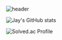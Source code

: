 ![header](https://capsule-render.vercel.app/api?type=slice&color=auto&height=300&section=header&desc=Hi!%20I'm%20J.Choi&descSize=40&descAlign=70&descAlignY=40&rotate=18&animation=fadeIn)

![Jay's GitHub stats](https://github-readme-stats.vercel.app/api?username=JonghyeonC&show_icons=true&theme=radical)

![Solved.ac Profile](http://mazassumnida.wtf/api/generate_badge?boj=chn9801)
<!--
**JonghyeonC/JonghyeonC** is a ✨ _special_ ✨ repository because its `README.md` (this file) appears on your GitHub profile.

Here are some ideas to get you started:
- 🔭 I’m currently working on ...
- 🌱 I’m currently learning ...
- 👯 I’m looking to collaborate on ...
- 🤔 I’m looking for help with ...
- 💬 Ask me about ...
- 📫 How to reach me: ...
- 😄 Pronouns: ...
- ⚡ Fun fact: ...
-->
